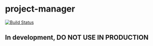 # project-manager

[![Build Status](https://travis-ci.org/brasil-php/project-manager.svg?branch=master)](https://travis-ci.org/brasil-php/project-manager)

## In development, DO NOT USE IN PRODUCTION